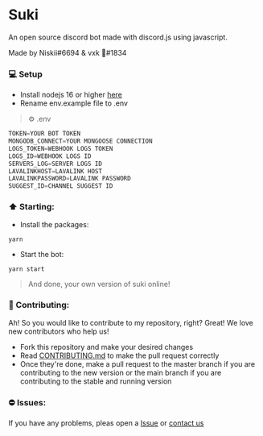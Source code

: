 # Suki
An open source discord bot made with discord.js using javascript.


Made by Niskii#6694 & vxk 🖤#1834


### 💻 Setup
- Install nodejs 16 or higher [here](https://nodejs.org)
- Rename env.example file to .env

> ⚙️ .env

```js
TOKEN=YOUR BOT TOKEN
MONGODB_CONNECT=YOUR MONGOOSE CONNECTION
LOGS_TOKEN=WEBHOOK LOGS TOKEN
LOGS_ID=WEBHOOK LOGS ID
SERVERS_LOG=SERVER LOGS ID
LAVALINKHOST=LAVALINK HOST
LAVALINKPASSWORD=LAVALINK PASSWORD
SUGGEST_ID=CHANNEL SUGGEST ID
```

### ⬆️ Starting:
- Install the packages:
```bash
yarn
```
- Start the bot:
```
yarn start
```
> And done, your own version of suki online!

### 🥳 Contributing:
Ah! So you would like to contribute to my repository, right? Great! We love new contributors who help us!
- Fork this repository and make your desired changes
- Read [CONTRIBUTING.md](https://github.com/sukicorp/Suki/blob/main/.github/CONTRIBUTING.md) to make the pull request correctly
- Once they're done, make a pull request to the master branch if you are contributing to the new version or the main branch if you are contributing to the stable and running version

### ⛔ Issues:
If you have any problems, pleas open a [Issue](https://github.com/sukicorp/Suki/issues) or [contact us](https://discord.gg/xBe7hABxMD)
